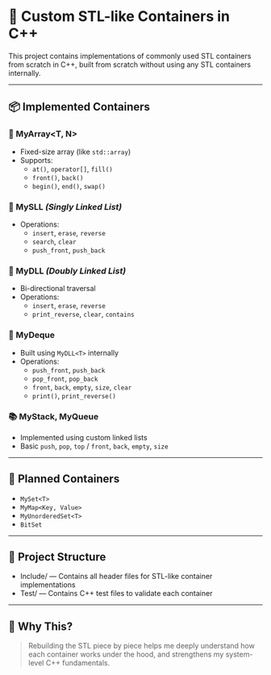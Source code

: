 # 🚀 Custom STL-like Containers in C++

This project contains implementations of commonly used STL containers from scratch in C++, built from scratch without using any STL containers internally.

---

## 📦 Implemented Containers

### 🧱 MyArray<T, N>
- Fixed-size array (like `std::array`)
- Supports:
  - `at()`, `operator[]`, `fill()`
  - `front()`, `back()`
  - `begin()`, `end()`, `swap()`

### 🔗 MySLL<T> *(Singly Linked List)*
- Operations:
  - `insert`, `erase`, `reverse`
  - `search`, `clear`
  - `push_front`, `push_back`

### 🔁 MyDLL<T> *(Doubly Linked List)*
- Bi-directional traversal
- Operations:
  - `insert`, `erase`, `reverse`
  - `print_reverse`, `clear`, `contains`

### 🧃 MyDeque<T>
- Built using `MyDLL<T>` internally
- Operations:
  - `push_front`, `push_back`
  - `pop_front`, `pop_back`
  - `front`, `back`, `empty`, `size`, `clear`
  - `print()`, `print_reverse()`

### 📚 MyStack<T>, MyQueue<T>
- Implemented using custom linked lists
- Basic `push`, `pop`, `top` / `front`, `back`, `empty`, `size`

---

## 🔧 Planned Containers

- `MySet<T>`
- `MyMap<Key, Value>`
- `MyUnorderedSet<T>`
- `BitSet`

---
## 🧱 Project Structure
- Include/ — Contains all header files for STL-like container implementations
- Test/ — Contains C++ test files to validate each container

---
## 🎯 Why This?

> Rebuilding the STL piece by piece helps me deeply understand how each container works under the hood, and strengthens my system-level C++ fundamentals.
